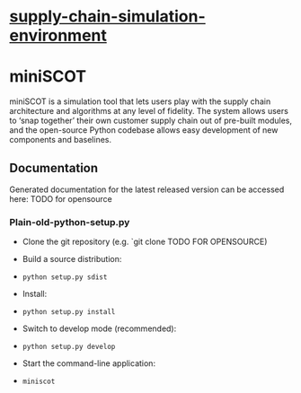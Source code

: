 # [supply-chain-simulation-environment](https://github.com/amzn/supply-chain-simulation-environment)

# miniSCOT

miniSCOT is a simulation tool that lets users play with the supply chain
architecture and algorithms at any level of fidelity. The system allows users to
‘snap together’ their own customer supply chain out of pre-built modules, and
the open-source Python codebase allows easy development of new components and
baselines.

## Documentation

Generated documentation for the latest released version can be accessed here:
TODO for opensource

### Plain-old-python-setup.py

* Clone the git repository (e.g. `git clone TODO FOR OPENSOURCE)

* Build a source distribution:
- `python setup.py sdist`

* Install:
- `python setup.py install`

* Switch to develop mode (recommended):
- `python setup.py develop`

* Start the command-line application:
- `miniscot`